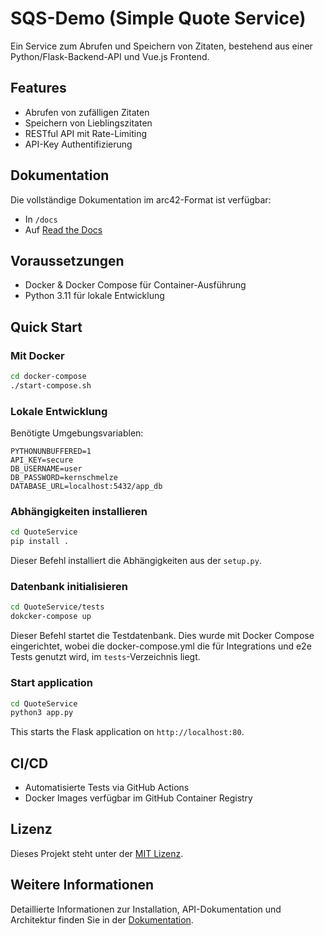 # SQS-Demo (Simple Quote Service)

Ein Service zum Abrufen und Speichern von Zitaten, bestehend aus einer Python/Flask-Backend-API und Vue.js Frontend.

## Features

- Abrufen von zufälligen Zitaten
- Speichern von Lieblingszitaten
- RESTful API mit Rate-Limiting
- API-Key Authentifizierung

## Dokumentation

Die vollständige Dokumentation im arc42-Format ist verfügbar:

- In `/docs`
- Auf [Read the Docs](https://sqs-demo.readthedocs.io/)

## Voraussetzungen

- Docker & Docker Compose für Container-Ausführung
- Python 3.11 für lokale Entwicklung

## Quick Start

### Mit Docker

```bash
cd docker-compose
./start-compose.sh
```

### Lokale Entwicklung

Benötigte Umgebungsvariablen:

```env
PYTHONUNBUFFERED=1
API_KEY=secure
DB_USERNAME=user
DB_PASSWORD=kernschmelze
DATABASE_URL=localhost:5432/app_db
```

### Abhängigkeiten installieren

```bash
cd QuoteService
pip install .
```

Dieser Befehl installiert die Abhängigkeiten aus der `setup.py`.

### Datenbank initialisieren

```bash
cd QuoteService/tests
dokcker-compose up
```

Dieser Befehl startet die Testdatenbank. 
Dies wurde mit Docker Compose eingerichtet, wobei die docker-compose.yml die für Integrations und e2e Tests genutzt wird, im `tests`-Verzeichnis liegt.

### Start application

```bash
cd QuoteService
python3 app.py
```

This starts the Flask application on `http://localhost:80`.

## CI/CD

- Automatisierte Tests via GitHub Actions
- Docker Images verfügbar im GitHub Container Registry

## Lizenz

Dieses Projekt steht unter der [MIT Lizenz](LICENSE).

## Weitere Informationen

Detaillierte Informationen zur Installation, API-Dokumentation und Architektur finden Sie in der [Dokumentation](https://sqs-demo.readthedocs.io/).
